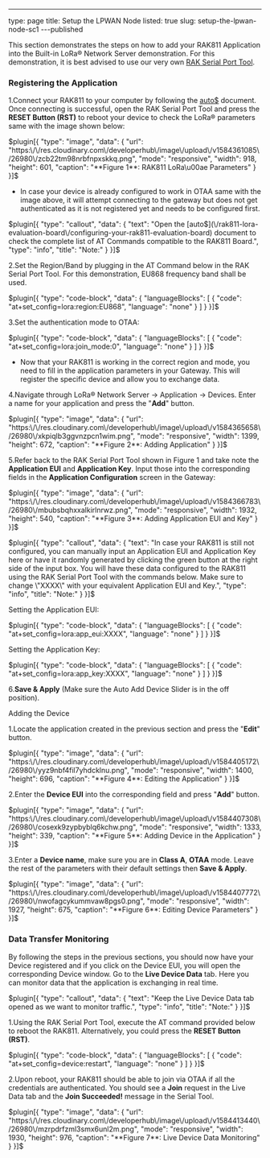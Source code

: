 ---
type: page
title: Setup the LPWAN Node
listed: true
slug: setup-the-lpwan-node-sc1
---published

This section demonstrates the steps on how to add your RAK811 Application into the Built-in LoRa® Network Server demonstration. For this demonstration, it is best advised to use our very own [RAK Serial Port Tool](https://downloads.rakwireless.com/en/LoRa/Tools/).

### Registering the Application

1.Connect your RAK811 to your computer by following the [auto$](/rak811-lora-evaluation-board/interfacing-with-rak811-lora-evaluation-board) document. Once connecting is successful, open the RAK Serial Port Tool and press the **RESET Button (RST)** to reboot your device to check the LoRa® parameters same with the image shown below:

$plugin[{
    "type": "image",
    "data": {
        "url": "https:\/\/res.cloudinary.com\/developerhub\/image\/upload\/v1584361085\/26980\/zcb22tm98nrbfnpxskkq.png",
        "mode": "responsive",
        "width": 918,
        "height": 601,
        "caption": "**Figure 1**: RAK811 LoRa\u00ae Parameters"
    }
}]$

- In case your device is already configured to work in OTAA same with the image above, it will attempt connecting to the gateway but does not get authenticated as it is not registered yet and needs to be configured first.

$plugin[{
    "type": "callout",
    "data": {
        "text": "Open the [auto$](\/rak811-lora-evaluation-board\/configuring-your-rak811-evaluation-board) document to check the complete list of AT Commands compatible to the RAK811 Board.",
        "type": "info",
        "title": "Note:"
    }
}]$

2.Set the Region/Band by plugging in the AT Command below in the RAK Serial Port Tool. For this demonstration, EU868 frequency band shall be used.

$plugin[{
    "type": "code-block",
    "data": {
        "languageBlocks": [
            {
                "code": "at+set_config=lora:region:EU868",
                "language": "none"
            }
        ]
    }
}]$

3.Set the authentication mode to OTAA:

$plugin[{
    "type": "code-block",
    "data": {
        "languageBlocks": [
            {
                "code": "at+set_config=lora:join_mode:0",
                "language": "none"
            }
        ]
    }
}]$

- Now that your RAK811 is working in the correct region and mode, you need to fill in the application parameters in your Gateway. This will register the specific device and allow you to exchange data.

4.Navigate through LoRa® Network Server -> Application -> Devices. Enter a name for your application and press the "**Add**" button.

$plugin[{
    "type": "image",
    "data": {
        "url": "https:\/\/res.cloudinary.com\/developerhub\/image\/upload\/v1584365658\/26980\/xkpiqlb3ggvnzpcn1wim.png",
        "mode": "responsive",
        "width": 1399,
        "height": 672,
        "caption": "**Figure 2**: Adding Application"
    }
}]$

5.Refer back to the RAK Serial Port Tool shown in Figure 1 and take note the **Application EUI** and **Application Key**. Input those into the corresponding fields in the **Application Configuration** screen in the Gateway:

$plugin[{
    "type": "image",
    "data": {
        "url": "https:\/\/res.cloudinary.com\/developerhub\/image\/upload\/v1584366783\/26980\/mbubsbqhxxalkirlnrwz.png",
        "mode": "responsive",
        "width": 1932,
        "height": 540,
        "caption": "**Figure 3**: Adding Application EUI and Key"
    }
}]$

$plugin[{
    "type": "callout",
    "data": {
        "text": "In case your RAK811 is still not configured, you can manually input an Application EUI and Application Key here or have it randomly generated by clicking the green button at the right side of the input box. You will have these data configured to the RAK811 using the RAK Serial Port Tool with the commands below. Make sure to change \"XXXX\" with your equivalent Application EUI and Key.",
        "type": "info",
        "title": "Note:"
    }
}]$

Setting the Application EUI:

$plugin[{
    "type": "code-block",
    "data": {
        "languageBlocks": [
            {
                "code": "at+set_config=lora:app_eui:XXXX",
                "language": "none"
            }
        ]
    }
}]$

Setting the Application Key:

$plugin[{
    "type": "code-block",
    "data": {
        "languageBlocks": [
            {
                "code": "at+set_config=lora:app_key:XXXX",
                "language": "none"
            }
        ]
    }
}]$

6.**Save & Apply** (Make sure the Auto Add Device Slider is in the off position).

Adding the Device

1.Locate the application created in the previous section and press the "**Edit**" button.

$plugin[{
    "type": "image",
    "data": {
        "url": "https:\/\/res.cloudinary.com\/developerhub\/image\/upload\/v1584405172\/26980\/yyz9nbf4fil7yhdcklnu.png",
        "mode": "responsive",
        "width": 1400,
        "height": 696,
        "caption": "**Figure 4**: Editing the Application"
    }
}]$

2.Enter the **Device EUI** into the corresponding field and press "**Add**" button.

$plugin[{
    "type": "image",
    "data": {
        "url": "https:\/\/res.cloudinary.com\/developerhub\/image\/upload\/v1584407308\/26980\/cosexk9zypbyblq6kchw.png",
        "mode": "responsive",
        "width": 1333,
        "height": 339,
        "caption": "**Figure 5**: Adding Device in the Application"
    }
}]$

3.Enter a **Device name**, make sure you are in **Class A**, **OTAA** mode. Leave the rest of the parameters with their default settings then **Save & Apply**.

$plugin[{
    "type": "image",
    "data": {
        "url": "https:\/\/res.cloudinary.com\/developerhub\/image\/upload\/v1584407772\/26980\/nwofagcykummvaw8pgs0.png",
        "mode": "responsive",
        "width": 1927,
        "height": 675,
        "caption": "**Figure 6**: Editing Device Parameters"
    }
}]$

### Data Transfer Monitoring

By following the steps in the previous sections, you should now have your Device registered and if you click on the Device EUI, you will open the corresponding Device window. Go to the **Live Device Data** tab. Here you can monitor data that the application is exchanging in real time.

$plugin[{
    "type": "callout",
    "data": {
        "text": "Keep the Live Device Data tab opened as we want to monitor traffic.",
        "type": "info",
        "title": "Note:"
    }
}]$

1.Using the RAK Serial Port Tool, execute the AT command provided below to reboot the RAK811. Alternatively, you could press the **RESET Button (RST)**.

$plugin[{
    "type": "code-block",
    "data": {
        "languageBlocks": [
            {
                "code": "at+set_config=device:restart",
                "language": "none"
            }
        ]
    }
}]$

2.Upon reboot, your RAK811 should be able to join via OTAA if all the credentials are authenticated. You should see a **Join** request in the Live Data tab and the **Join Succeeded!** message in the Serial Tool.

$plugin[{
    "type": "image",
    "data": {
        "url": "https:\/\/res.cloudinary.com\/developerhub\/image\/upload\/v1584413440\/26980\/mzrpdrfzml3smx6unl2m.png",
        "mode": "responsive",
        "width": 1930,
        "height": 976,
        "caption": "**Figure 7**: Live Device Data Monitoring"
    }
}]$

